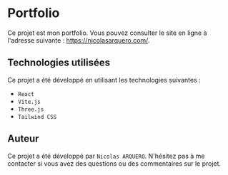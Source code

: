 # Portfolio

Ce projet est mon portfolio. Vous pouvez consulter le site en ligne à l'adresse suivante : https://nicolasarquero.com/.

## Technologies utilisées

Ce projet a été développé en utilisant les technologies suivantes :

- `React`
- `Vite.js`
- `Three.js`
- `Tailwind CSS`

## Auteur

Ce projet a été développé par `Nicolas ARQUERO`. N'hésitez pas à me contacter si vous avez des questions ou des commentaires sur le projet.